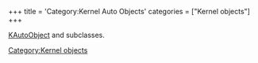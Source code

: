 +++
title = 'Category:Kernel Auto Objects'
categories = ["Kernel objects"]
+++

[KAutoObject](KAutoObject "wikilink") and subclasses.

[Category:Kernel objects](Category:Kernel_objects "wikilink")

